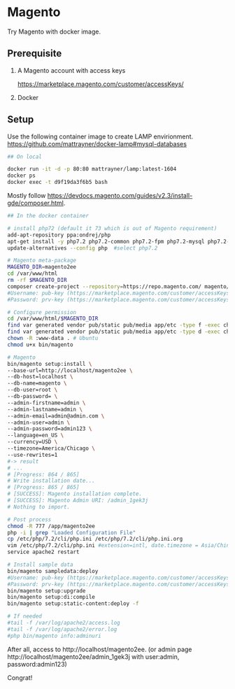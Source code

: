 # Magento

Try Magento with docker image.


## Prerequisite

1. A Magento account with access keys

    https://marketplace.magento.com/customer/accessKeys/

2. Docker


## Setup

Use the following container image to create LAMP envirionment.
https://github.com/mattrayner/docker-lamp#mysql-databases

```sh
## On local

docker run -it -d -p 80:80 mattrayner/lamp:latest-1604
docker ps
docker exec -t d9f19da3f6b5 bash
```

Mostly follow https://devdocs.magento.com/guides/v2.3/install-gde/composer.html.

```sh
## In the docker container

# install php72 (default it 73 which is out of Magento requirement)
add-apt-repository ppa:ondrej/php
apt-get install -y php7.2 php7.2-common php7.2-fpm php7.2-mysql php7.2-mbstring php7.2-zip php7.2-opcache php7.2-cli php7.2-gd php7.2-curl php7.2-xml php7.2-bcmath php7.2-intl php7.2-soap
update-alternatives --config php  #select php7.2

# Magento meta-package
MAGENTO_DIR=magento2ee
cd /var/www/html
rm -rf $MAGENTO_DIR
composer create-project --repository=https://repo.magento.com/ magento/project-community-edition $MAGENTO_DIR
#Username: pub-key (https://marketplace.magento.com/customer/accessKeys/)
#Password: prv-key (https://marketplace.magento.com/customer/accessKeys/)

# Configure permission
cd /var/www/html/$MAGENTO_DIR
find var generated vendor pub/static pub/media app/etc -type f -exec chmod g+w {} +
find var generated vendor pub/static pub/media app/etc -type d -exec chmod g+ws {} +
chown -R :www-data . # Ubuntu
chmod u+x bin/magento

# Magento
bin/magento setup:install \
--base-url=http://localhost/magento2ee \
--db-host=localhost \
--db-name=magento \
--db-user=root \
--db-password= \
--admin-firstname=admin \
--admin-lastname=admin \
--admin-email=admin@admin.com \
--admin-user=admin \
--admin-password=admin123 \
--language=en_US \
--currency=USD \
--timezone=America/Chicago \
--use-rewrites=1
#-> result
# ...
# [Progress: 864 / 865]
# Write installation date...
# [Progress: 865 / 865]
# [SUCCESS]: Magento installation complete.
# [SUCCESS]: Magento Admin URI: /admin_1gek3j
# Nothing to import.

# Post process
chmod -R 777 /app/magento2ee
php -i | grep "Loaded Configuration File"
cp /etc/php/7.2/cli/php.ini /etc/php/7.2/cli/php.ini.org
vim /etc/php/7.2/cli/php.ini #extension=intl, date.timezone = Asia/China
service apache2 restart

# Install sample data
bin/magento sampledata:deploy
#Username: pub-key (https://marketplace.magento.com/customer/accessKeys/)
#Password: prv-key (https://marketplace.magento.com/customer/accessKeys/)
bin/magento setup:upgrade
bin/magento setup:di:compile
bin/magento setup:static-content:deploy -f

# If needed
#tail -f /var/log/apache2/access.log
#tail -f /var/log/apache2/error.log
#php bin/magento info:adminuri
```

After all, access to http://localhost/magento2ee.
(or admin page http://localhost/magento2ee/admin_1gek3j with user:admin, password:admin123)

Congrat!

